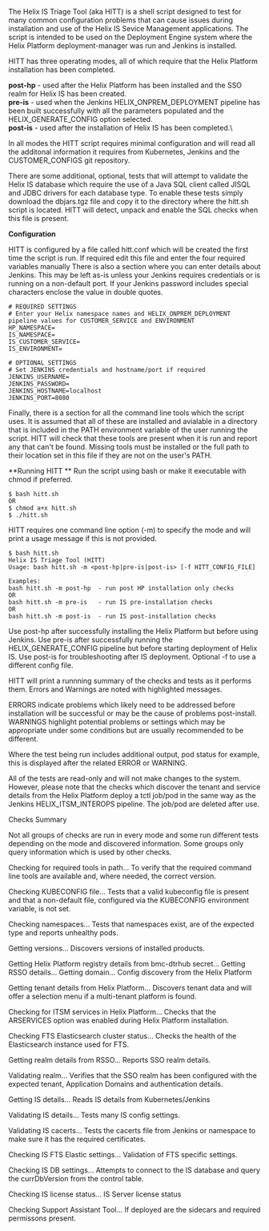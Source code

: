 The Helix IS Triage Tool (aka HITT) is a shell script designed to test for many common configuration problems that can cause issues during installation and use of the Helix IS Sevice Management applications.  The script is intended to be used on the Deployment Engine system where the Helix Platform deployment-manager was run and Jenkins is installed.

HITT has three operating modes, all of which require that the Helix Platform installation has been completed.

**post-hp**	- used after the Helix Platform has been installed and the SSO realm for Helix IS has been created.\
**pre-is**	- used when the Jenkins HELIX_ONPREM_DEPLOYMENT pipeline has been built successfully with all the parameters populated and the HELIX_GENERATE_CONFIG option selected.\
**post-is**	- used after the installation of Helix IS has been completed.\

In all modes the HITT script requires minimal configuration and will read all the additonal information it requires from Kubernetes, Jenkins and the CUSTOMER_CONFIGS git repository.

There are some additional, optional, tests that will attempt to validate the Helix IS database which require the use of a Java SQL client called JISQL and JDBC drivers for each database type.  To enable these tests simply download the dbjars.tgz file and copy it to the directory where the hitt.sh script is located.  HITT will detect, unpack and enable the SQL checks when this file is present.

**Configuration**

HITT is configured by a file called hitt.conf which will be created the first time the script is run. If required edit this file and enter the four required variables manually  There is also a section where you can enter details about Jenkins.  This may be left as-is unless your Jenkins requires credentials or is running on a non-default port. If your Jenkins password includes special characters enclose the value in double quotes.

```
# REQUIRED SETTINGS
# Enter your Helix namespace names and HELIX_ONPREM_DEPLOYMENT pipeline values for CUSTOMER_SERVICE and ENVIRONMENT
HP_NAMESPACE=
IS_NAMESPACE=
IS_CUSTOMER_SERVICE=
IS_ENVIRONMENT=

# OPTIONAL SETTINGS
# Set JENKINS credentials and hostname/port if required
JENKINS_USERNAME=
JENKINS_PASSWORD=
JENKINS_HOSTNAME=localhost
JENKINS_PORT=8080
```

Finally, there is a section for all the command line tools which the script uses.  It is assumed that all of these are installed and avialable in a directory that is included in the PATH environment variable of the user running the script.  HITT will check that these tools are present when it is run and report any that can't be found.  Missing tools must be installed or the full path to their location set in this file if they are not on the user's PATH.

**Running HITT
**
Run the script using bash or make it executable with chmod if preferred.

```
$ bash hitt.sh
OR
$ chmod a+x hitt.sh
$ ./hitt.sh
```

HITT requires one command line option (-m) to specify the mode and will print a usage message if this is not provided.

```
$ bash hitt.sh
Helix IS Triage Tool (HITT)
Usage: bash hitt.sh -m <post-hp|pre-is|post-is> [-f HITT_CONFIG_FILE]

Examples:
bash hitt.sh -m post-hp  - run post HP installation only checks
OR
bash hitt.sh -m pre-is   - run IS pre-installation checks
OR
bash hitt.sh -m post-is  - run IS post-installation checks
```

Use post-hp after successfully installing the Helix Platform but before using Jenkins.
Use pre-is after successfully running the HELIX_GENERATE_CONFIG pipeline but before starting deployment of Helix IS.
Use post-is for troubleshooting after IS deployment.
Optional -f to use a different config file.

HITT will print a runnning summary of the checks and tests as it performs them.  Errors and Warnings are noted with highlighted messages.

ERRORS indicate problems which likely need to be addressed before installation will be successful or may be the cause of problems post-install.
WARNINGS highlight potential problems or settings which may be appropriate under some conditions but are usually recommended to be different.

Where the test being run includes additional output, pod status for example, this is displayed after the related ERROR or WARNING.

All of the tests are read-only and will not make changes to the system.  However, please note that the checks which discover the tenant and service details from the Helix Platform deploy a tctl job/pod in the same way as the Jenkins HELIX_ITSM_INTEROPS pipeline.  The job/pod are deleted after use.

Checks Summary

Not all groups of checks are run in every mode and some run different tests depending on the mode and discovered information.  Some groups only query information which is used by other checks.

Checking for required tools in path...
	To verify that the required command line tools are available and, where needed, the correct version.

Checking KUBECONFIG file...
        Tests that a valid kubeconfig file is present and that a non-default file, configured via the KUBECONFIG environment variable, is not set.

Checking namespaces...
  	Tests that namespaces exist, are of the expected type and reports unhealthy pods.

Getting versions...
        Discovers versions of installed products.

Getting Helix Platform registry details from bmc-dtrhub secret...
Getting RSSO details...
Getting domain...
	Config discovery from the Helix Platform

Getting tenant details from Helix Platform...
        Discovers tenant data and will offer a selection menu if a multi-tenant platform is found.

Checking for ITSM services in Helix Platform...
        Checks that the ARSERVICES option was enabled during Helix Platform installation.

Checking FTS Elasticsearch cluster status...
        Checks the health of the Elasticsearch instance used for FTS.

Getting realm details from RSSO...
        Reports SSO realm details.

Validating realm...
        Verifies that the SSO realm has been configured with the expected tenant, Application Domains and authentication details.

Getting IS details...
        Reads IS details from Kubernetes/Jenkins

Validating IS details...
        Tests many IS config settings.

Validating IS cacerts...
        Tests the cacerts file from Jenkins or namespace to make sure it has the required certificates.

Checking IS FTS Elastic settings...
        Validation of FTS specific settings.

Checking IS DB settings...
	Attempts to connect to the IS database and query the currDbVersion from the control table.

Checking IS license status...
        IS Server license status

Checking Support Assistant Tool...
        If deployed are the sidecars and required permissons present.

